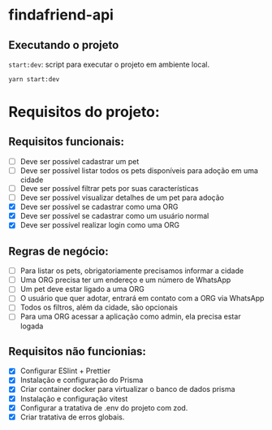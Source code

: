 # findafriend-api

## Executando o projeto

`start:dev`: script para executar o projeto em ambiente local.

```sh
yarn start:dev
```

# Requisitos do projeto:

## Requisitos funcionais:

- [ ] Deve ser possível cadastrar um pet
- [ ] Deve ser possível listar todos os pets disponíveis para adoção em uma cidade
- [ ] Deve ser possível filtrar pets por suas características
- [ ] Deve ser possível visualizar detalhes de um pet para adoção
- [x] Deve ser possível se cadastrar como uma ORG
- [x] Deve ser possível se cadastrar como um usuário normal
- [x] Deve ser possível realizar login como uma ORG

## Regras de negócio:

- [ ] Para listar os pets, obrigatoriamente precisamos informar a cidade
- [ ] Uma ORG precisa ter um endereço e um número de WhatsApp
- [ ] Um pet deve estar ligado a uma ORG
- [ ] O usuário que quer adotar, entrará em contato com a ORG via WhatsApp
- [ ] Todos os filtros, além da cidade, são opcionais
- [ ] Para uma ORG acessar a aplicação como admin, ela precisa estar logada

## Requisitos não funcionias:

- [x] Configurar ESlint + Prettier
- [x] Instalação e configuração do Prisma
- [x] Criar container docker para virtualizar o banco de dados prisma
- [x] Instalação e configuração vitest
- [x] Configurar a tratativa de .env do projeto com zod.
- [x] Criar tratativa de erros globais.
